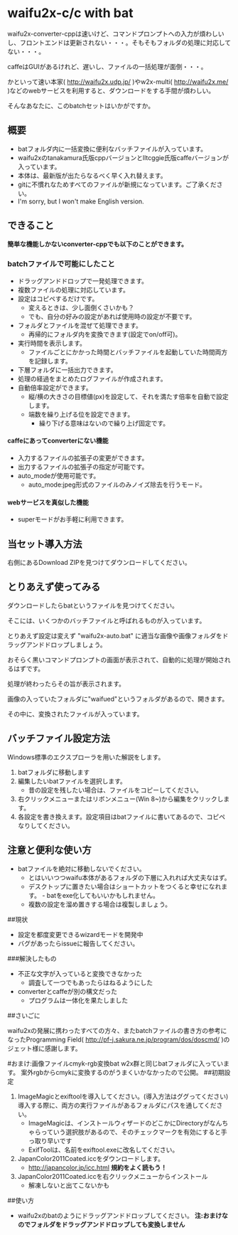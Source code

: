 # waifu2x-c/c with bat

waifu2x-converter-cppは速いけど、コマンドプロンプトへの入力が煩わしいし、フロントエンドは更新されない・・・。そもそもフォルダの処理に対応してない・・・。

caffeはGUIがあるけれど、遅いし、ファイルの一括処理が面倒・・・。

かといって速い本家( http://waifu2x.udp.jp/ )やw2x-multi( http://waifu2x.me/ )などのwebサービスを利用すると、ダウンロードをする手間が煩わしい。

そんなあなたに、このbatchセットはいかがですか。

## 概要

- batフォルダ内に一括変換に便利なバッチファイルが入っています。
- waifu2xのtanakamura氏版cppバージョンとlltcggie氏版caffeバージョンが入っています。
- 本体は、最新版が出たらなるべく早く入れ替えます。
- gitに不慣れなためすべてのファイルが新規になっています。ご了承ください。
- I'm sorry, but I won't make English version.

## できること

**簡単な機能しかないconverter-cppでも以下のことができます。**

### batchファイルで可能にしたこと
- ドラッグアンドドロップで一発処理できます。
- 複数ファイルの処理に対応しています。
- 設定はコピペするだけです。
    - 変えるときは、少し面倒くさいかも？
    - でも、自分の好みの設定があれば使用時の設定が不要です。
- フォルダとファイルを混ぜて処理できます。
    - 再帰的にフォルダ内を変換できます(設定でon/off可)。
- 実行時間を表示します。
    - ファイルごとにかかった時間とバッチファイルを起動していた時間両方を記録します。
- 下層フォルダに一括出力できます。
- 処理の経過をまとめたログファイルが作成されます。
- 自動倍率設定ができます。
    - 縦/横の大きさの目標値(px)を設定して、それを満たす倍率を自動で設定します。
    - 端数を繰り上げる位を設定できます。
        - 繰り下げる意味はないので繰り上げ固定です。

#### caffeにあってconverterにない機能
- 入力するファイルの拡張子の変更ができます。
- 出力するファイルの拡張子の指定が可能です。
- auto_modeが使用可能です。
    - auto_mode:jpeg形式のファイルのみノイズ除去を行うモード。

#### webサービスを真似した機能
- superモードがお手軽に利用できます。

## 当セット導入方法
右側にあるDownload ZIPを見つけてダウンロードしてください。

## とりあえず使ってみる
ダウンロードしたらbatというファイルを見つけてください。

そこには、いくつかのバッチファイルと呼ばれるものが入っています。

とりあえず設定は変えず "waifu2x-auto.bat" に適当な画像や画像フォルダをドラッグアンドドロップしましょう。

おそらく黒いコマンドプロンプトの画面が表示されて、自動的に処理が開始されるはずです。

処理が終わったらその旨が表示されます。

画像の入っていたフォルダに"waifued"というフォルダがあるので、開きます。

その中に、変換されたファイルが入っています。

## バッチファイル設定方法
Windows標準のエクスプローラを用いた解説をします。

1. batフォルダに移動します
2. 編集したいbatファイルを選択します。
    - 昔の設定を残したい場合は、ファイルをコピーしてください。
3. 右クリックメニューまたはリボンメニュー(Win 8~)から編集をクリックします。
4. 各設定を書き換えます。設定項目はbatファイルに書いてあるので、コピペなりしてください。

## 注意と便利な使い方
- batファイルを絶対に移動しないでください。
  - とはいいつつwaifu本体があるフォルダの下層に入れれば大丈夫なはず。
  - デスクトップに置きたい場合はショートカットをつくると幸せになれます。
        - batをexe化してもいいかもしれません。
  - 複数の設定を溜め置きする場合は複製しましょう。

##現状
- 設定を都度変更できるwizardモードを開発中
- バグがあったらissueに報告してください。

###解決したもの
- 不正な文字が入っていると変換できなかった
    - 調査して一つでもあったらはねるようにした
- converterとcaffeが別の構文だった
    - プログラムは一体化を果たしました
    
##さいごに

waifu2xの発展に携わったすべての方々、またbatchファイルの書き方の参考になったProgramming Field( http://pf-j.sakura.ne.jp/program/dos/doscmd/ )のジェット様に感謝します。

#おまけ:画像ファイルcmyk-rgb変換bat
w2x群と同じbatフォルダに入っています。
案外rgbからcmykに変換するのがうまくいかなかったので公開。
##初期設定
1. ImageMagicとexiftoolを導入してください。(導入方法はググってください)
導入する際に、両方の実行ファイルがあるフォルダにパスを通してください。
    * ImageMagicは、インストールウィザードのどこかにDirectoryがなんちゃらっていう選択肢があるので、そのチェックマークを有効にすると手っ取り早いです
    * ExifToolは、名前をexiftool.exeに改名してください。
2. JapanColor2011Coated.iccをダウンロードします。
    * http://japancolor.jp/icc.html **規約をよく読もう！**
3. JapanColor2011Coated.iccを右クリックメニューからインストール
    * 解凍しないと出てこないかも

##使い方
- waifu2xのbatのようにドラッグアンドドロップしてください。
**注:おまけなのでフォルダをドラッグアンドドロップしても変換しません**
